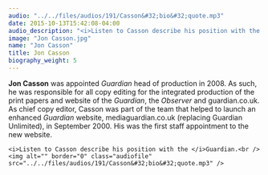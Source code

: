 ```yaml
---
audio: "../../files/audios/191/Casson&#32;bio&#32;quote.mp3"
date: 2015-10-13T15:42:08-04:00
audio_description: "<i>Listen to Casson describe his position with the </i>Guardian."
image: "Jon Casson.jpg"
name: "Jon Casson"
title: Jon Casson
biography_weight: 5
---
```


<strong>Jon Casson</strong> was appointed <em>Guardian </em>head of production in 2008. 
As such, he was responsible for all copy editing for the integrated production of the 
print papers and website of the <em>Guardian</em>, the <em>Observer</em> and guardian.co.uk. 
As chief copy editor, Casson was part of the team that helped to launch an enhanced <em>Guardian</em> 
website, mediaguardian.co.uk (replacing Guardian Unlimited), in September 2000. His was the first staff 
appointment to the new website.

	<i>Listen to Casson describe his position with the </i>Guardian.<br />
	<img alt="" border="0" class="audiofile" src="../../files/audios/191/Casson&#32;bio&#32;quote.mp3" />

